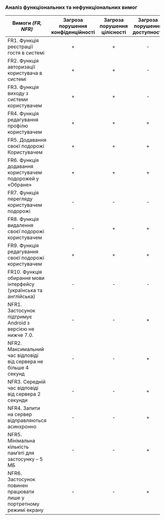 ### Аналіз функціональних та нефункціональних вимог

| Вимоги _(FR, NFR)_                                                  | Загроза порушення конфіденційності | Загроза порушення цілісності | Загроза порушення доступності |
| ------------------------------------------------------------------- | :--------------------------------: | :--------------------------: | :---------------------------: |
| FR1. Функція реєстрації гостя в системі                             |                 +                  |              +               |               -               |
| FR2. Функція авторизації користувача в системі                      |                 +                  |              +               |               -               |
| FR3. Функція виходу з системи користувачем                          |                 +                  |              +               |               -               |
| FR4. Функція редагування профілю користувачем                       |                 +                  |              +               |               +               |
| FR5. Додавання своєї подорожі Користувачем                          |                 +                  |              +               |               +               |
| FR6. Функція додавання користувачем подорожей у «Обране»            |                 +                  |              +               |               +               |
| FR7. Функція перегляду користувачем подорожі                        |                 -                  |              -               |               -               |
| FR8. Функція видалення своєї подорожі користувачем                  |                 -                  |              +               |               +               |
| FR9. Функція редагування своєї подорожі користувачем                |                 +                  |              +               |               +               |
| FR10. Функція обирання мови інтерфейсу (українська та англійська)   |                 -                  |              -               |               -               |
| NFR1. Застосунок підтримує Android з версією не нижче 7.0.          |                 -                  |              -               |               +               |
| NFR2. Максимальний час відповіді від сервера не більше 4 секунд     |                 -                  |              -               |               +               |
| NFR3. Середній час відповіді від сервера 2 секунди                  |                 -                  |              -               |               +               |
| NFR4. Запити на сервер відправляються асинхронно                    |                 -                  |              -               |               +               |
| NFR5. Мінімальна кількість пам’яті для застосунку – 5 МБ            |                 -                  |              -               |               +               |
| NFR6. Застосунок повинен працювати лише у портретному режимі екрану |                 -                  |              -               |               +               |

